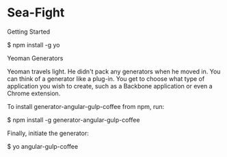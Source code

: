 # Sea-Fight
Getting Started

$ npm install -g yo

Yeoman Generators

Yeoman travels light. He didn't pack any generators when he moved in. You can think of a generator like a plug-in. You get to choose what type of application you wish to create, such as a Backbone application or even a Chrome extension.

To install generator-angular-gulp-coffee from npm, run:

$ npm install -g generator-angular-gulp-coffee

Finally, initiate the generator:

$ yo angular-gulp-coffee
